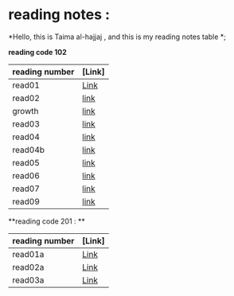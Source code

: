 # reading notes :

*Hello, this is Taima al-hajjaj , 
and this is my reading notes table *;

**reading code 102**

|reading number|[Link]| 
--------   | ------------------------------------------------------- 
|read01    |[Link](https://talhajjaj.github.io/reading-notes/read01) |
|read02    |[link](https://talhajjaj.github.io/reading-notes/read02) |
|growth    |[link](https://talhajjaj.github.io/reading-notes/growth) |
|read03    |[link](https://talhajjaj.github.io/reading-notes/read03) |
|read04    |[link](https://talhajjaj.github.io/reading-notes/read04) |
|read04b   |[link](https://talhajjaj.github.io/reading-notes/read04b)|
|read05    |[link](https://talhajjaj.github.io/reading-notes/read05) |
|read06    |[link](https://talhajjaj.github.io/reading-notes/read06) |
|read07    |[link](https://talhajjaj.github.io/reading-notes/read07) |
|read09    |[link](https://talhajjaj.github.io/reading-notes/read09) |


**reading code 201 : **

|reading number|[Link]| 
--------   | ------------------------------------------------------- 
|read01a  |[Link](https://talhajjaj.github.io/reading-notes/read01a) |
|read02a  |[Link](https://talhajjaj.github.io/reading-notes/read02a) |
|read03a  |[Link](https://talhajjaj.github.io/reading-notes/read03a) |
